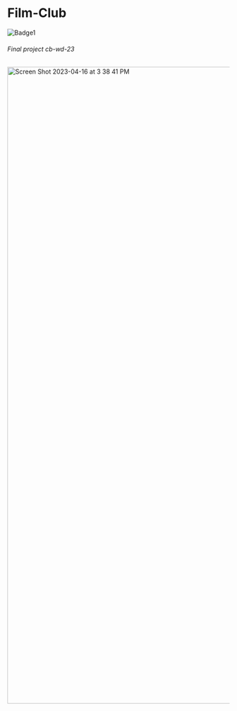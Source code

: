 # Film-Club
![Badge1](https://img.shields.io/badge/stack-MERN-red)
###### Final project cb-wd-23

<img width="1440" alt="Screen Shot 2023-04-16 at 3 38 41 PM" src="https://user-images.githubusercontent.com/63310491/232340338-2a3ae18b-f2a3-467b-901f-4de679e19e47.png">
